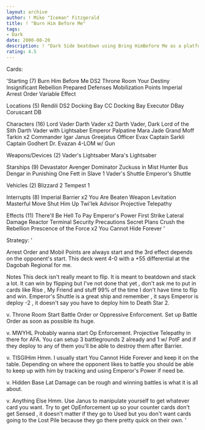 ```yaml
---
layout: archive
author: ! Mike "Iceman" Fitzgerald
title: ! "Burn Him Before Me"
tags:
- Dark
date: 2000-08-20
description: ! "Dark Side beatdown using Bring HimBefore Me as a platform for being."
rating: 4.5
---
```

Cards: 

'Starting (7)
Burn Him Before Me
DS2  Throne Room
Your Destiny
Insignificant Rebellion
Prepared Defenses
Mobilization Points
Imperial Arrest Order
Variable Effect

Locations (5)
Rendili
DS2  Docking Bay
CC Docking Bay
Executor  DBay
Coruscant  DB

Characters (16)
Lord Vader
Darth Vader x2
Darth Vader, Dark Lord of the Sith
Darth Vader with Lightsaber
Emperor Palpatine
Mara Jade
Grand Moff Tarkin x2
Commander Igar
Janus Greejatus
Officer Evax
Captain Sarkli
Captain Godhert
Dr. Evazan
4-LOM w/ Gun

Weapons/Devices (2)
Vader's Lightsaber
Mara's Lightsaber

Starships (9)
Devastator
Avenger
Dominator
Zuckuss in Mist Hunter
Bus
Dengar in Punishing One
Fett in Slave 1
Vader's Shuttle
Emperor's Shuttle

Vehicles (2)
Blizzard 2
Tempest 1

Interrupts (8)
Imperial Barrier x2
You Are Beaten
Weapon Levitation
Masterful Move
Shut Him Up
Twi'lek Advisor
Projective Telepathy

Effects (11)
There'll Be Hell To Pay
Emperor's Power
First Strike
Lateral Damage
Reactor Terminal
Security Precautions
Secret Plans
Crush the Rebellion
Prescence of the Force x2
You Cannot Hide Forever
'

Strategy: '

Arrest Order and Mobil Points are always start and
the 3rd effect depends on the opponent's start.
This deck went 4-0 with a +55 differential at
the Dagobah Regional for me.

Notes  This deck isn't really meant to flip. It
is meant to beatdown and stack a lot. It can win
by flipping but I've not done that yet , don't ask
me to put in cards like Rise , My Friend and stuff
99% of the time I don't have time to flip and win.
Emperor's Shuttle is a great ship and remember ,
it says Emperor is deploy -2 , it doesn't say you
have to deploy him to Death Star 2.

v. Throne Room  Start Battle Order or Oppressive
Enforcement. Set up Battle Order as soon as
possible its huge.

v. MWYHL  Probably wanna start Op Enforcement.
Projective Telepathy in there for AFA. You can
setup 3 battlegrounds 2 already and 1 w/ PotF and
if they deploy to any of them you'll be able to
destroy them after Barrier.

v. TISGIHim  Hmm. I usually start You Cannot Hide
Forever and keep it on the table. Depending on
where the opponent likes to battle you should be
able to keep up with him by tracking and using
Emperor's Power if need be.

v. Hidden Base  Lat Damage can be rough and
winning battles is what it is all about.

v. Anything Else  Hmm. Use Janus to manipulate
yourself to get whatever card you want. Try to
get OpEnforcement up so your counter cards don't
get Sensed , it doesn't matter if they go to Used
but you don't want cards going to the Lost Pile
because they go there pretty quick on their own. '